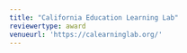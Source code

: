 ```yaml
---
title: "California Education Learning Lab"
reviewertype: award
venueurl: 'https://calearninglab.org/'
---
```


